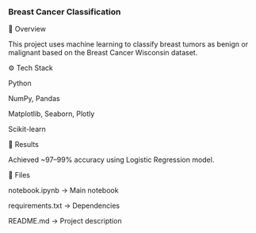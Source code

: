 ### Breast Cancer Classification
📌 Overview

This project uses machine learning to classify breast tumors as benign or malignant based on the Breast Cancer Wisconsin dataset.

⚙️ Tech Stack

Python

NumPy, Pandas

Matplotlib, Seaborn, Plotly

Scikit-learn

🚀 Results

Achieved ~97–99% accuracy using Logistic Regression model.



📂 Files

notebook.ipynb → Main notebook

requirements.txt → Dependencies

README.md → Project description
